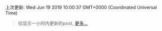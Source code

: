 
  
 上次更新: Wed Jun 19 2019 10:00:37 GMT+0000 (Coordinated Universal Time) 

 > 仅显示一小时内更新的post, [更多...](screenshots/)
  